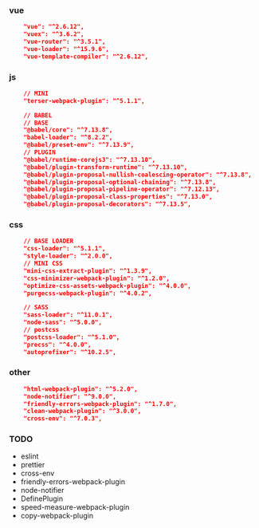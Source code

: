 ### vue

```json
    "vue": "^2.6.12",
    "vuex": "^3.6.2",
    "vue-router": "^3.5.1",
    "vue-loader": "^15.9.6",
    "vue-template-compiler": "^2.6.12",
```

### js

```json
    // MINI
    "terser-webpack-plugin": "^5.1.1",

    // BABEL
    // BASE
    "@babel/core": "^7.13.8",
    "babel-loader": "^8.2.2",
    "@babel/preset-env": "^7.13.9",
    // PLUGIN
    "@babel/runtime-corejs3": "^7.13.10",
    "@babel/plugin-transform-runtime": "^7.13.10",
    "@babel/plugin-proposal-nullish-coalescing-operator": "^7.13.8",
    "@babel/plugin-proposal-optional-chaining": "^7.13.8",
    "@babel/plugin-proposal-pipeline-operator": "^7.12.13",
    "@babel/plugin-proposal-class-properties": "^7.13.0",
    "@babel/plugin-proposal-decorators": "^7.13.5",
```

### css

```json
    // BASE LOADER
    "css-loader": "^5.1.1",
    "style-loader": "^2.0.0",
    // MINI CSS
    "mini-css-extract-plugin": "^1.3.9",
    "css-minimizer-webpack-plugin": "^1.2.0",
    "optimize-css-assets-webpack-plugin": "^4.0.0",
    "purgecss-webpack-plugin": "^4.0.2",

    // SASS
    "sass-loader": "^11.0.1",
    "node-sass": "^5.0.0",
    // postcss
    "postcss-loader": "^5.1.0",
    "precss": "^4.0.0",
    "autoprefixer": "^10.2.5",
```

### other

```json
    "html-webpack-plugin": "^5.2.0",
    "node-notifier": "^9.0.0",
    "friendly-errors-webpack-plugin": "^1.7.0",
    "clean-webpack-plugin": "^3.0.0",
    "cross-env": "^7.0.3",
```

### TODO

- eslint
- prettier
- cross-env
- friendly-errors-webpack-plugin
- node-notifier
- DefinePlugin
- speed-measure-webpack-plugin
- copy-webpack-plugin
